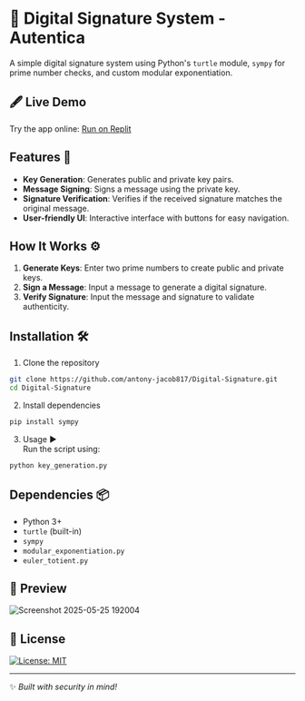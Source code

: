 # 🔐 Digital Signature System - Autentica

A simple digital signature system using Python's `turtle` module, `sympy` for prime number checks, and custom modular exponentiation.

## 🖋️ Live Demo
Try the app online: [Run on Replit](https://replit.com/@antonyjacob817/Autentica)

## Features 🚀
- **Key Generation**: Generates public and private key pairs.
- **Message Signing**: Signs a message using the private key.
- **Signature Verification**: Verifies if the received signature matches the original message.
- **User-friendly UI**: Interactive interface with buttons for easy navigation.

## How It Works ⚙️
1. **Generate Keys**: Enter two prime numbers to create public and private keys.
2. **Sign a Message**: Input a message to generate a digital signature.
3. **Verify Signature**: Input the message and signature to validate authenticity.

## Installation 🛠️

1. Clone the repository
```bash
git clone https://github.com/antony-jacob817/Digital-Signature.git
cd Digital-Signature
```

2. Install dependencies
```bash
pip install sympy
```

3.  Usage ▶️<br>
    Run the script using:
```bash
python key_generation.py
```

## Dependencies 📦
- Python 3+
- `turtle` (built-in)
- `sympy`
- `modular_exponentiation.py`
- `euler_totient.py`

## 📸 Preview
![Screenshot 2025-05-25 192004](https://github.com/user-attachments/assets/73e8613f-dc9e-40f9-8ca8-29ec849fec88)

## 📄 License

[![License: MIT](https://img.shields.io/badge/License-MIT-yellow.svg)](https://opensource.org/licenses/MIT)

---

✨ *Built with security in mind!*
